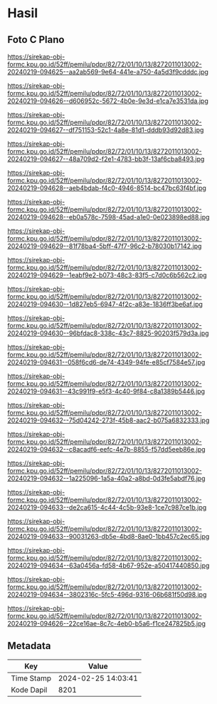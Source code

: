 # Hasil

## Foto C Plano

https://sirekap-obj-formc.kpu.go.id/52ff/pemilu/pdpr/82/72/01/10/13/8272011013002-20240219-094625--aa2ab569-9e64-441e-a750-4a5d3f9cdddc.jpg

https://sirekap-obj-formc.kpu.go.id/52ff/pemilu/pdpr/82/72/01/10/13/8272011013002-20240219-094626--d606952c-5672-4b0e-9e3d-e1ca7e3531da.jpg

https://sirekap-obj-formc.kpu.go.id/52ff/pemilu/pdpr/82/72/01/10/13/8272011013002-20240219-094627--df751153-52c1-4a8e-81d1-dddb93d92d83.jpg

https://sirekap-obj-formc.kpu.go.id/52ff/pemilu/pdpr/82/72/01/10/13/8272011013002-20240219-094627--48a709d2-f2e1-4783-bb3f-13af6cba8493.jpg

https://sirekap-obj-formc.kpu.go.id/52ff/pemilu/pdpr/82/72/01/10/13/8272011013002-20240219-094628--aeb4bdab-f4c0-4946-8514-bc47bc63f4bf.jpg

https://sirekap-obj-formc.kpu.go.id/52ff/pemilu/pdpr/82/72/01/10/13/8272011013002-20240219-094628--eb0a578c-7598-45ad-a1e0-0e023898ed88.jpg

https://sirekap-obj-formc.kpu.go.id/52ff/pemilu/pdpr/82/72/01/10/13/8272011013002-20240219-094629--81f78ba4-5bff-47f7-96c2-b78030b17142.jpg

https://sirekap-obj-formc.kpu.go.id/52ff/pemilu/pdpr/82/72/01/10/13/8272011013002-20240219-094629--1eabf9e2-b073-48c3-83f5-c7d0c6b562c2.jpg

https://sirekap-obj-formc.kpu.go.id/52ff/pemilu/pdpr/82/72/01/10/13/8272011013002-20240219-094630--1d827eb5-6947-4f2c-a83e-1836ff3be6af.jpg

https://sirekap-obj-formc.kpu.go.id/52ff/pemilu/pdpr/82/72/01/10/13/8272011013002-20240219-094630--96bfdac8-338c-43c7-8825-90203f579d3a.jpg

https://sirekap-obj-formc.kpu.go.id/52ff/pemilu/pdpr/82/72/01/10/13/8272011013002-20240219-094631--058f6cd6-de74-4349-94fe-e85cf7584e57.jpg

https://sirekap-obj-formc.kpu.go.id/52ff/pemilu/pdpr/82/72/01/10/13/8272011013002-20240219-094631--43c991f9-e5f3-4c40-9f84-c8a1389b5446.jpg

https://sirekap-obj-formc.kpu.go.id/52ff/pemilu/pdpr/82/72/01/10/13/8272011013002-20240219-094632--75d04242-273f-45b8-aac2-b075a6832333.jpg

https://sirekap-obj-formc.kpu.go.id/52ff/pemilu/pdpr/82/72/01/10/13/8272011013002-20240219-094632--c8acadf6-eefc-4e7b-8855-f57dd5eeb86e.jpg

https://sirekap-obj-formc.kpu.go.id/52ff/pemilu/pdpr/82/72/01/10/13/8272011013002-20240219-094632--1a225096-1a5a-40a2-a8bd-0d3fe5abdf76.jpg

https://sirekap-obj-formc.kpu.go.id/52ff/pemilu/pdpr/82/72/01/10/13/8272011013002-20240219-094633--de2ca615-4c44-4c5b-93e8-1ce7c987ce1b.jpg

https://sirekap-obj-formc.kpu.go.id/52ff/pemilu/pdpr/82/72/01/10/13/8272011013002-20240219-094633--90031263-db5e-4bd8-8ae0-1bb457c2ec65.jpg

https://sirekap-obj-formc.kpu.go.id/52ff/pemilu/pdpr/82/72/01/10/13/8272011013002-20240219-094634--63a0456a-fd58-4b67-952e-a50417440850.jpg

https://sirekap-obj-formc.kpu.go.id/52ff/pemilu/pdpr/82/72/01/10/13/8272011013002-20240219-094634--3802316c-5fc5-496d-9316-06b681f50d98.jpg

https://sirekap-obj-formc.kpu.go.id/52ff/pemilu/pdpr/82/72/01/10/13/8272011013002-20240219-094626--22ce16ae-8c7c-4eb0-b5a6-f1ce247825b5.jpg


## Metadata

| Key        | Value               |
| ---------- | ------------------- |
| Time Stamp | 2024-02-25 14:03:41 |
| Kode Dapil | 8201                |



